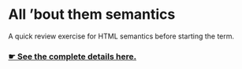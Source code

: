 # All ’bout them semantics

A quick review exercise for HTML semantics before starting the term.

### [☛ See the complete details here.](http://learn-the-web.algonquindesign.ca/courses/web-dev-3/all-bout-them-semantics/)
